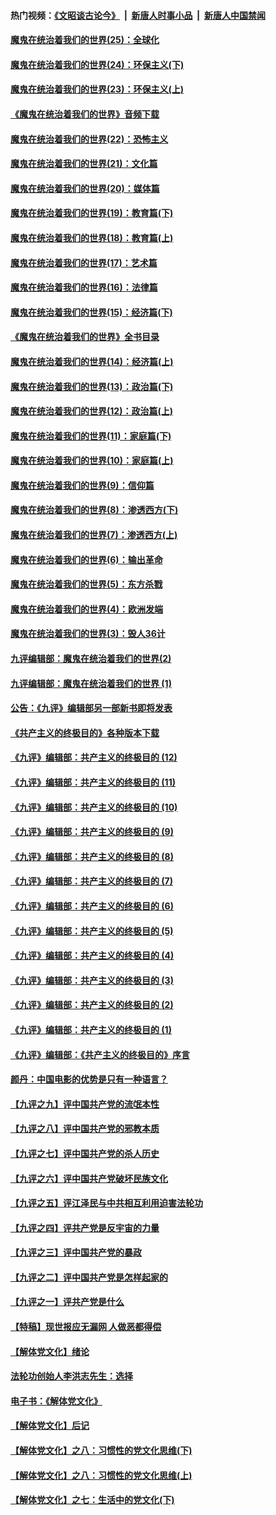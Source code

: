 #### 热门视频：[《文昭谈古论今》](https://github.com/gfw-breaker/wenzhao/blob/master/README.md?t=10251833) &nbsp;|&nbsp; [新唐人时事小品](https://github.com/gfw-breaker/ntdtv-comedy/blob/master/README.md?t=10251833) &nbsp;|&nbsp; [新唐人中国禁闻](https://github.com/gfw-breaker/ntdtv-news/blob/master/README.md?t=10251833)

#### [魔鬼在统治着我们的世界(25)：全球化](../pages/nsc422/n10788205.md?t=10251833) 

#### [魔鬼在统治着我们的世界(24)：环保主义(下)](../pages/nsc422/n10695307.md?t=10251833) 

#### [魔鬼在统治着我们的世界(23)：环保主义(上)](../pages/nsc422/n10688613.md?t=10251833) 

#### [《魔鬼在统治着我们的世界》音频下载](../pages/nsc422/n10635553.md?t=10251833) 

#### [魔鬼在统治着我们的世界(22)：恐怖主义](../pages/nsc422/n10614727.md?t=10251833) 

#### [魔鬼在统治着我们的世界(21)：文化篇](../pages/nsc422/n10597706.md?t=10251833) 

#### [魔鬼在统治着我们的世界(20)：媒体篇](../pages/nsc422/n10586579.md?t=10251833) 

#### [魔鬼在统治着我们的世界(19)：教育篇(下)](../pages/nsc422/n10564808.md?t=10251833) 

#### [魔鬼在统治着我们的世界(18)：教育篇(上)](../pages/nsc422/n10526970.md?t=10251833) 

#### [魔鬼在统治着我们的世界(17)：艺术篇](../pages/nsc422/n10499093.md?t=10251833) 

#### [魔鬼在统治着我们的世界(16)：法律篇](../pages/nsc422/n10485969.md?t=10251833) 

#### [魔鬼在统治着我们的世界(15)：经济篇(下)](../pages/nsc422/n10469975.md?t=10251833) 

#### [《魔鬼在统治着我们的世界》全书目录](../pages/nsc422/n10464261.md?t=10251833) 

#### [魔鬼在统治着我们的世界(14)：经济篇(上)](../pages/nsc422/n10457370.md?t=10251833) 

#### [魔鬼在统治着我们的世界(13)：政治篇(下)](../pages/nsc422/n10448270.md?t=10251833) 

#### [魔鬼在统治着我们的世界(12)：政治篇(上)](../pages/nsc422/n10444576.md?t=10251833) 

#### [魔鬼在统治着我们的世界(11)：家庭篇(下)](../pages/nsc422/n10440961.md?t=10251833) 

#### [魔鬼在统治着我们的世界(10)：家庭篇(上)](../pages/nsc422/n10435448.md?t=10251833) 

#### [魔鬼在统治着我们的世界(9)：信仰篇](../pages/nsc422/n10432159.md?t=10251833) 

#### [魔鬼在统治着我们的世界(8)：渗透西方(下)](../pages/nsc422/n10429603.md?t=10251833) 

#### [魔鬼在统治着我们的世界(7)：渗透西方(上)](../pages/nsc422/n10426013.md?t=10251833) 

#### [魔鬼在统治着我们的世界(6)：输出革命](../pages/nsc422/n10421536.md?t=10251833) 

#### [魔鬼在统治着我们的世界(5)：东方杀戮](../pages/nsc422/n10417707.md?t=10251833) 

#### [魔鬼在统治着我们的世界(4)：欧洲发端](../pages/nsc422/n10414890.md?t=10251833) 

#### [魔鬼在统治着我们的世界(3)：毁人36计](../pages/nsc422/n10411583.md?t=10251833) 

#### [九评编辑部：魔鬼在统治着我们的世界(2)](../pages/nsc422/n10410036.md?t=10251833) 

#### [九评编辑部：魔鬼在统治着我们的世界 (1)](../pages/nsc422/n10406825.md?t=10251833) 

#### [公告：《九评》编辑部另一部新书即将发表](../pages/nsc422/n10405104.md?t=10251833) 

#### [《共产主义的终极目的》各种版本下载](../pages/nsc422/n10022138.md?t=10251833) 

#### [《九评》编辑部：共产主义的终极目的 (12)](../pages/nsc422/n9933272.md?t=10251833) 

#### [《九评》编辑部：共产主义的终极目的 (11)](../pages/nsc422/n9924973.md?t=10251833) 

#### [《九评》编辑部：共产主义的终极目的 (10)](../pages/nsc422/n9920883.md?t=10251833) 

#### [《九评》编辑部：共产主义的终极目的 (9)](../pages/nsc422/n9916363.md?t=10251833) 

#### [《九评》编辑部：共产主义的终极目的 (8)](../pages/nsc422/n9912488.md?t=10251833) 

#### [《九评》编辑部：共产主义的终极目的 (7)](../pages/nsc422/n9901176.md?t=10251833) 

#### [《九评》编辑部：共产主义的终极目的 (6)](../pages/nsc422/n9899359.md?t=10251833) 

#### [《九评》编辑部：共产主义的终极目的 (5)](../pages/nsc422/n9893174.md?t=10251833) 

#### [《九评》编辑部：共产主义的终极目的 (4)](../pages/nsc422/n9891246.md?t=10251833) 

#### [《九评》编辑部：共产主义的终极目的 (3)](../pages/nsc422/n9879879.md?t=10251833) 

#### [《九评》编辑部：共产主义的终极目的 (2)](../pages/nsc422/n9876205.md?t=10251833) 

#### [《九评》编辑部：共产主义的终极目的 (1)](../pages/nsc422/n9865857.md?t=10251833) 

#### [《九评》编辑部：《共产主义的终极目的》序言](../pages/nsc422/n9862666.md?t=10251833) 

#### [颜丹：中国电影的优势是只有一种语言？](../pages/nsc422/n9583062.md?t=10251833) 

#### [【九评之九】评中国共产党的流氓本性](../pages/nsc422/n737542.md?t=10251833) 

#### [【九评之八】评中国共产党的邪教本质](../pages/nsc422/n735942.md?t=10251833) 

#### [【九评之七】评中国共产党的杀人历史](../pages/nsc422/n733806.md?t=10251833) 

#### [【九评之六】评中国共产党破坏民族文化](../pages/nsc422/n731667.md?t=10251833) 

#### [【九评之五】评江泽民与中共相互利用迫害法轮功](../pages/nsc422/n730058.md?t=10251833) 

#### [【九评之四】评共产党是反宇宙的力量](../pages/nsc422/n727814.md?t=10251833) 

#### [【九评之三】评中国共产党的暴政](../pages/nsc422/n725597.md?t=10251833) 

#### [【九评之二】评中国共产党是怎样起家的](../pages/nsc422/n723946.md?t=10251833) 

#### [【九评之一】评共产党是什么](../pages/nsc422/n722529.md?t=10251833) 

#### [【特稿】现世报应无漏网 人做恶都得偿](../pages/nsc422/n4215167.md?t=10251833) 

#### [【解体党文化】绪论](../pages/nsc422/n1449356.md?t=10251833) 

#### [法轮功创始人李洪志先生：选择](../pages/nsc422/n3580738.md?t=10251833) 

#### [电子书：《解体党文化》](../pages/nsc422/n1573484.md?t=10251833) 

#### [【解体党文化】后记](../pages/nsc422/n1531999.md?t=10251833) 

#### [【解体党文化】之八：习惯性的党文化思维(下)](../pages/nsc422/n1526477.md?t=10251833) 

#### [【解体党文化】之八：习惯性的党文化思维(上)](../pages/nsc422/n1520631.md?t=10251833) 

#### [【解体党文化】之七：生活中的党文化(下)](../pages/nsc422/n1513446.md?t=10251833) 

